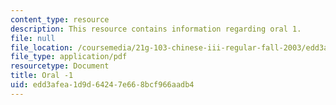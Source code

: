 ```yaml
---
content_type: resource
description: This resource contains information regarding oral 1.
file: null
file_location: /coursemedia/21g-103-chinese-iii-regular-fall-2003/edd3afea1d9d64247e668bcf966aadb4_MIT21G_103F03_oral_1.pdf
file_type: application/pdf
resourcetype: Document
title: Oral -1
uid: edd3afea-1d9d-6424-7e66-8bcf966aadb4
---
```

